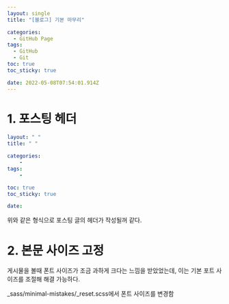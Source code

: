 ```yaml
---
layout: single
title: "[블로그] 기본 마무리"

categories:
  - GitHub Page
tags:
  - GitHub
  - Git
toc: true
toc_sticky: true

date: 2022-05-08T07:54:01.914Z
---
```


# 1. 포스팅 헤더
```yml
layout: " "
title: " "

categories:
    -
tags:
    -

toc: true
toc_sticky: true

date:
```
위와 같은 형식으로 포스팅 글의 헤더가 작성될꺼 같다.

# 2. 본문 사이즈 고정
게시물을 볼때 폰트 사이즈가 조금 과하게 크다는 느낌을 받았었는데, 이는 기본 포트 사이즈를 조절해 해결 가능하다.  
  
_sass/minimal-mistakes/_reset.scss에서 폰트 사이즈를 변경함  

